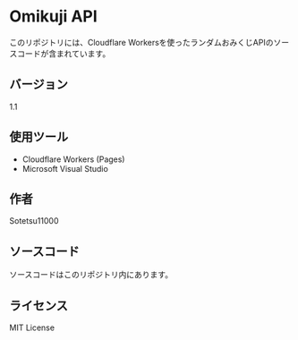 # Omikuji API

このリポジトリには、Cloudflare Workersを使ったランダムおみくじAPIのソースコードが含まれています。

## バージョン
1.1

## 使用ツール
- Cloudflare Workers (Pages)
- Microsoft Visual Studio

## 作者
Sotetsu11000

## ソースコード
ソースコードはこのリポジトリ内にあります。

## ライセンス
MIT License
